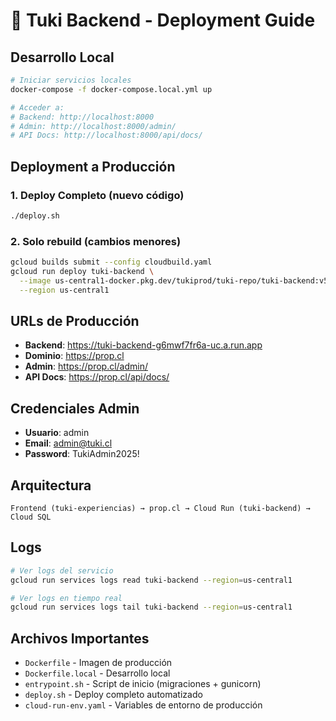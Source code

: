 # 🚀 Tuki Backend - Deployment Guide

## Desarrollo Local

```bash
# Iniciar servicios locales
docker-compose -f docker-compose.local.yml up

# Acceder a:
# Backend: http://localhost:8000
# Admin: http://localhost:8000/admin/
# API Docs: http://localhost:8000/api/docs/
```

## Deployment a Producción

### 1. Deploy Completo (nuevo código)
```bash
./deploy.sh
```

### 2. Solo rebuild (cambios menores)
```bash
gcloud builds submit --config cloudbuild.yaml
gcloud run deploy tuki-backend \
  --image us-central1-docker.pkg.dev/tukiprod/tuki-repo/tuki-backend:v5-fixed \
  --region us-central1
```

## URLs de Producción

- **Backend**: https://tuki-backend-g6mwf7fr6a-uc.a.run.app
- **Dominio**: https://prop.cl
- **Admin**: https://prop.cl/admin/
- **API Docs**: https://prop.cl/api/docs/

## Credenciales Admin

- **Usuario**: admin
- **Email**: admin@tuki.cl  
- **Password**: TukiAdmin2025!

## Arquitectura

```
Frontend (tuki-experiencias) → prop.cl → Cloud Run (tuki-backend) → Cloud SQL
```

## Logs

```bash
# Ver logs del servicio
gcloud run services logs read tuki-backend --region=us-central1

# Ver logs en tiempo real
gcloud run services logs tail tuki-backend --region=us-central1
```

## Archivos Importantes

- `Dockerfile` - Imagen de producción
- `Dockerfile.local` - Desarrollo local
- `entrypoint.sh` - Script de inicio (migraciones + gunicorn)
- `deploy.sh` - Deploy completo automatizado
- `cloud-run-env.yaml` - Variables de entorno de producción
